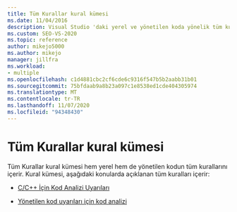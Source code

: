```yaml
---
title: Tüm Kurallar kural kümesi
ms.date: 11/04/2016
description: Visual Studio 'daki yerel ve yönetilen koda yönelik tüm kuralları içeren tüm kurallar kural kümesi hakkında bilgi edinin. Bu küme içindeki kuralları tanımlayan kaynakları görüntüleyin.
ms.custom: SEO-VS-2020
ms.topic: reference
author: mikejo5000
ms.author: mikejo
manager: jillfra
ms.workload:
- multiple
ms.openlocfilehash: c1d4881cbc2cf6cde6c9316f547b5b2aabb31b01
ms.sourcegitcommit: 75bfdaab9a8b23a097c1e8538ed1cde404305974
ms.translationtype: MT
ms.contentlocale: tr-TR
ms.lasthandoff: 11/07/2020
ms.locfileid: "94348430"
---
```

# <a name="all-rules-rule-set"></a>Tüm Kurallar kural kümesi

Tüm Kurallar kural kümesi hem yerel hem de yönetilen kodun tüm kurallarını içerir. Kural kümesi, aşağıdaki konularda açıklanan tüm kuralları içerir:

- [C/C++ İçin Kod Analizi Uyarıları](/cpp/code-quality/code-analysis-for-c-cpp-warnings)

- [Yönetilen kod uyarıları için kod analizi](/dotnet/fundamentals/code-analysis/quality-rules/index)
